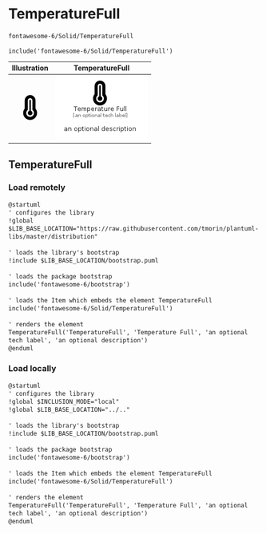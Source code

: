 # TemperatureFull


```text
fontawesome-6/Solid/TemperatureFull
```

```text
include('fontawesome-6/Solid/TemperatureFull')
```



| Illustration | TemperatureFull |
| :---: | :---: |
| ![illustration for Illustration](../../fontawesome-6/Solid/TemperatureFull.png) | ![illustration for TemperatureFull](../../fontawesome-6/Solid/TemperatureFull.Local.png) |




## TemperatureFull

### Load remotely
```plantuml
@startuml
' configures the library
!global $LIB_BASE_LOCATION="https://raw.githubusercontent.com/tmorin/plantuml-libs/master/distribution"

' loads the library's bootstrap
!include $LIB_BASE_LOCATION/bootstrap.puml

' loads the package bootstrap
include('fontawesome-6/bootstrap')

' loads the Item which embeds the element TemperatureFull
include('fontawesome-6/Solid/TemperatureFull')

' renders the element
TemperatureFull('TemperatureFull', 'Temperature Full', 'an optional tech label', 'an optional description')
@enduml
```

### Load locally
```plantuml
@startuml
' configures the library
!global $INCLUSION_MODE="local"
!global $LIB_BASE_LOCATION="../.."

' loads the library's bootstrap
!include $LIB_BASE_LOCATION/bootstrap.puml

' loads the package bootstrap
include('fontawesome-6/bootstrap')

' loads the Item which embeds the element TemperatureFull
include('fontawesome-6/Solid/TemperatureFull')

' renders the element
TemperatureFull('TemperatureFull', 'Temperature Full', 'an optional tech label', 'an optional description')
@enduml
```

